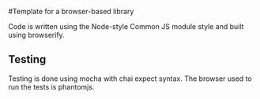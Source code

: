 #Template for a browser-based library

Code is written using the Node-style Common JS module style and built using browserify.

## Testing
Testing is done using mocha with chai expect syntax.
The browser used to run the tests is phantomjs.

